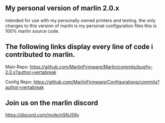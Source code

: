 ## My personal version of marlin 2.0.x

intended for use with my personally owned printers and testing.
the only changes to this version of marlin is my personal configuration files this is 100% marlin source code.

## The following links display every line of code i contributed to marlin.

Main Repo: https://github.com/MarlinFirmware/Marlin/commits/bugfix-2.0.x?author=vertabreak

Config Repo: https://github.com/MarlinFirmware/Configurations/commits?author=vertabreak

## Join us on the marlin discord
https://discord.com/invite/n5NJ59y
